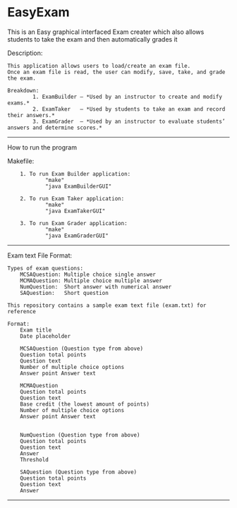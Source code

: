 # EasyExam
This is an Easy graphical interfaced Exam creater which also allows students to take the exam and then automatically grades it

Description: 

    This application allows users to load/create an exam file.
    Once an exam file is read, the user can modify, save, take, and grade the exam.

    Breakdown:
            1. ExamBuilder – *Used by an instructor to create and modify exams.*
            2. ExamTaker   – *Used by students to take an exam and record their answers.*
            3. ExamGrader  – *Used by an instructor to evaluate students’ answers and determine scores.*

**************************************************************************
How to run the program

Makefile:

        1. To run Exam Builder application:
                "make"
                "java ExamBuilderGUI"

        2. To run Exam Taker application:
                "make"
                "java ExamTakerGUI"

        3. To run Exam Grader application:
                "make"
                "java ExamGraderGUI"

**************************************************************************
Exam text File Format:

    Types of exam questions:
        MCSAQuestion: Multiple choice single answer
        MCMAQuestion: Multiple choice multiple answer
        NumQuestion:  Short answer with numerical answer
        SAQuestion:   Short question

    This repository contains a sample exam text file (exam.txt) for reference

    Format:
        Exam title
        Date placeholder

        MCSAQuestion (Question type from above)
        Question total points
        Question text
        Number of multiple choice options
        Answer point Answer text

        MCMAQuestion
        Question total points
        Question text
        Base credit (the lowest amount of points)
        Number of multiple choice options
        Answer point Answer text
 

        NumQuestion (Question type from above)
        Question total points
        Question text
        Answer
        Threshold 

        SAQuestion (Question type from above)
        Question total points
        Question text
        Answer

*************************************************************************
